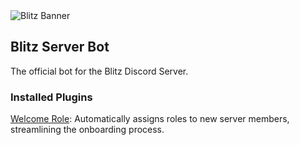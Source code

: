 <img src="https://assets.blitz-bots.com/banner.svg" alt="Blitz Banner"/>

## Blitz Server Bot

The official bot for the Blitz Discord Server.

### Installed Plugins
[Welcome Role](https://www.blitz-bots.com/plugins/WELCOME_ROLE): Automatically assigns roles to new server members, streamlining the onboarding process.